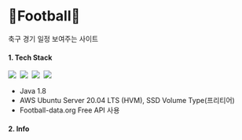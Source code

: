 # Football
축구 경기 일정 보여주는 사이트

#### 1. Tech Stack
<img src="https://img.shields.io/badge/Sping%20Boot-6DB33F?style=flat&logo=Spring%20Boot&logoColor=555"/>&nbsp;
<img src="https://img.shields.io/badge/AWS-FF9900?style=flat&logo=Amazon&logoColor=555"/>&nbsp;
<img src="https://img.shields.io/badge/Linux-FCC624?style=flat&logo=Linux&logoColor=555"/>&nbsp;
<img src="https://img.shields.io/badge/Java-007396?style=flat&logo=Java&logoColor=555"/>

- Java 1.8
- AWS Ubuntu Server 20.04 LTS (HVM), SSD Volume Type(프리티어)
- Football-data.org Free API 사용

#### 2. Info
